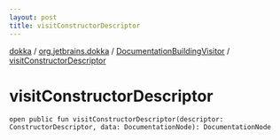 ```yaml
---
layout: post
title: visitConstructorDescriptor
---
```

[dokka](../../index.md) / [org.jetbrains.dokka](../index.md) / [DocumentationBuildingVisitor](index.md) / [visitConstructorDescriptor](visitConstructorDescriptor.md)

# visitConstructorDescriptor

```
open public fun visitConstructorDescriptor(descriptor: ConstructorDescriptor, data: DocumentationNode): DocumentationNode
```
